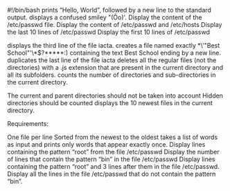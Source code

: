 #!/bin/bash
prints “Hello, World”, followed by a new line to the standard output.
displays a confused smiley "(Ôo)'.
Display the content of the /etc/passwd file.
Display the content of /etc/passwd and /etc/hosts
Display the last 10 lines of /etc/passwd
Display the first 10 lines of /etc/passwd

displays the third line of the file iacta.
creates a file named exactly \*\\'"Best School"\'\\*$\?\*\*\*\*\*:) containing the text Best School ending by a new line.
duplicates the last line of the file iacta
deletes all the regular files (not the directories) with a .js extension that are present in the current directory and all its subfolders.
counts the number of directories and sub-directories in the current directory.

The current and parent directories should not be taken into account
Hidden directories should be counted
displays the 10 newest files in the current directory.

Requirements:

One file per line
Sorted from the newest to the oldest
takes a list of words as input and prints only words that appear exactly once.
Display lines containing the pattern “root” from the file /etc/passwd
Display the number of lines that contain the pattern “bin” in the file /etc/passwd
Display lines containing the pattern “root” and 3 lines after them in the file /etc/passwd.
Display all the lines in the file /etc/passwd that do not contain the pattern “bin”.
